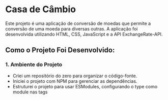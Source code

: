 # Casa de Câmbio

Este projeto é uma aplicação de conversão de moedas que permite a conversão de uma moeda para diversas outras. A aplicação foi desenvolvida utilizando HTML, CSS, JavaScript e a API ExchangeRate-API.

## Como o Projeto Foi Desenvolvido:

### 1. Ambiente do Projeto

- Criei um repositório do zero para organizar o código-fonte.
- Iniciei o projeto com NPM para gerenciar as dependências.
- Estruturei o projeto para usar ESModules, configurando o type como module nas tags <script> do HTML.
- Instalei o Vite como ferramenta de desenvolvimento e utilizei o comando npm run dev para iniciar o servidor de desenvolvimento.

### 2. Estrutura da Aplicação

- Estruturei o HTML de acordo com o protótipo, utilizando tags semânticas para melhorar a acessibilidade e a organização do código.
- Criei um layout responsivo e estilizei a aplicação com CSS para proporcionar uma experiência de usuário agradável.

### 3. Interação com a API

- Utilizei o endpoint da API ExchangeRate-API para obter as taxas de câmbio mais recentes.
- A moeda a ser pesquisada é passada como parâmetro no endpoint da API.
- Implementei a lógica para buscar as taxas de câmbio e exibi-las na tela de forma clara e organizada.

### 4. Tratamento de Erro

- Utilizei o Sweet Alert 2 para exibir mensagens de erro amigáveis ao usuário.
- Implementei verificações para garantir que o usuário insira uma moeda válida e exibir mensagens de erro apropriadas quando necessário.

### 5. Estilização

- Segui o [protótipo de alta fidelidade](https://www.figma.com/file/H3gBEiF0F94VESCGx9DD17/Casa-de-C%C3%A2mbio?node-id=0%3A1) para garantir que a aplicação tivesse um design profissional e consistente.
- Apliquei estilos personalizados para melhorar a usabilidade e a aparência da aplicação.

